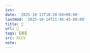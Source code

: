 ```yaml
---
ivs:
date: '2025-10-13T10:28:04+08:00'
lastmod: '2025-10-14T21:46:45-08:00'
title: 􁸄
url: 􁸄
tags: [賜]
src: DCCV
note:
---
```


